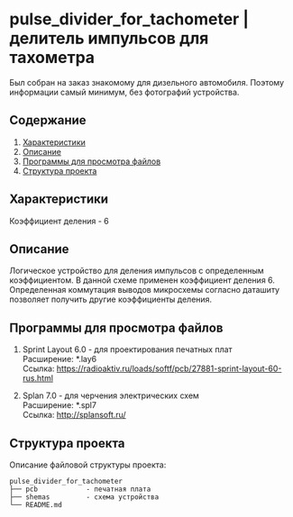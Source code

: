 # pulse_divider_for_tachometer | делитель импульсов для тахометра

Был собран на заказ знакомому для дизельного автомобиля. Поэтому информации самый минимум, без фотографий устройства.

Содержание
----
1. <a href="https://github.com/maestro-102/pulse_divider_for_tachometer#%D1%85%D0%B0%D1%80%D0%B0%D0%BA%D1%82%D0%B5%D1%80%D0%B8%D1%81%D1%82%D0%B8%D0%BA%D0%B8">Характеристики</a>
2. <a href="https://github.com/maestro-102/pulse_divider_for_tachometer#%D0%BE%D0%BF%D0%B8%D1%81%D0%B0%D0%BD%D0%B8%D0%B5">Описание</a>
3. <a href="https://github.com/maestro-102/pulse_divider_for_tachometer#%D0%BF%D1%80%D0%BE%D0%B3%D1%80%D0%B0%D0%BC%D0%BC%D1%8B-%D0%B4%D0%BB%D1%8F-%D0%BF%D1%80%D0%BE%D1%81%D0%BC%D0%BE%D1%82%D1%80%D0%B0-%D1%84%D0%B0%D0%B9%D0%BB%D0%BE%D0%B2">Программы для просмотра файлов</a>
4. <a href="https://github.com/maestro-102/pulse_divider_for_tachometer#%D1%81%D1%82%D1%80%D1%83%D0%BA%D1%82%D1%83%D1%80%D0%B0-%D0%BF%D1%80%D0%BE%D0%B5%D0%BA%D1%82%D0%B0">Структура проекта</a>

Характеристики
----
Коэффициент деления - 6

Описание
----
Логическое устройство для деления импульсов с определенным коэффициентом. В данной схеме применен коэффициент деления 6. Определенная коммутация выводов микросхемы согласно даташиту позволяет получить другие коэффициенты деления.

Программы для просмотра файлов
-----
1. Sprint Layout 6.0 - для проектирования печатных плат \
Расширение: \*.lay6 \
Ссылка: https://radioaktiv.ru/loads/softf/pcb/27881-sprint-layout-60-rus.html

2. Splan 7.0 - для черчения электрических схем \
Расширение: \*.spl7 \
Ссылка: http://splansoft.ru/

Структура проекта
-----------------

Описание файловой структуры проекта:

    pulse_divider_for_tachometer
    ├── pcb            - печатная плата
    ├── shemas         - схема устройства
    └── README.md          
